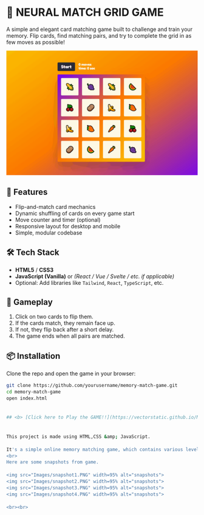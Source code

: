 
# 🧠 NEURAL MATCH GRID GAME 

A simple and elegant card matching game built to challenge and train your memory. Flip cards, find matching pairs, and try to complete the grid in as few moves as possible!

![demo](preview.gif) <!-- Optional: Add a demo gif or screenshot -->

## 🚀 Features

- Flip-and-match card mechanics
- Dynamic shuffling of cards on every game start
- Move counter and timer (optional)
- Responsive layout for desktop and mobile
- Simple, modular codebase

## 🛠️ Tech Stack

- **HTML5** / **CSS3**
- **JavaScript (Vanilla)** or _(React / Vue / Svelte / etc. if applicable)_
- Optional: Add libraries like `Tailwind`, `React`, `TypeScript`, etc.

## 🧩 Gameplay

1. Click on two cards to flip them.
2. If the cards match, they remain face up.
3. If not, they flip back after a short delay.
4. The game ends when all pairs are matched.

## 📦 Installation

Clone the repo and open the game in your browser:

```bash
git clone https://github.com/yourusername/memory-match-game.git
cd memory-match-game
open index.html


## <b> [Click here to Play the GAME!!](https://vectorstatic.github.io/Memory-Matching-Game/)


This project is made using HTML,CSS &amp; JavaScript.

It's a simple online memory matching game, which contains various levels.
<br>
Here are some snapshots from game.

<img src="Images/snapshot1.PNG" width=95% alt="snapshots">
<img src="Images/snapshot2.PNG" width=95% alt="snapshots">
<img src="Images/snapshot3.PNG" width=95% alt="snapshots">
<img src="Images/snapshot4.PNG" width=95% alt="snapshots">

<br><br>